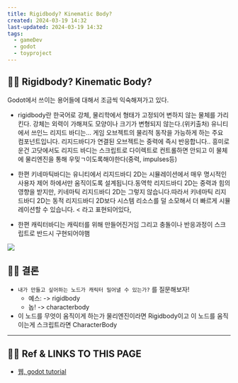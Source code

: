 ```yaml
---
title: Rigidbody? Kinematic Body?
created: 2024-03-19 14:32
last-updated: 2024-03-19 14:32
tags:
  - gameDev
  - godot
  - toyproject
---
```


## 👯‍♂️ Rigidbody? Kinematic Body?

Godot에서 쓰이는 용어들에 대해서 조금씩 익숙해져가고 있다. 

- rigidbody란 한국어로 강체, 물리학에서 형태가 고정되어 변하지 않는 물체를 가리킨다. 강체는 외력이 가해져도 모양이나 크기가 변형되지 않는다.(위키출처) 유니티에서 쓰인느 리지드 바디는...  게임 오브젝트의 물리적 동작을 가능하게 하는 주요 컴포넌트입니다. 리지드바디가 연결된 오브젝트는 중력에 즉시 반응합니다.. 흥미로운건 고닷에서도 리지드 바디는 스크립트로 다이렉트로 컨트롤하면 안되고 이 물체에 물리엔진을 통해 우밎ㄱ이도록해야한다(중력, impulses등)


- 한편 키네마틱바디는 유니티에서 리지드바디 2D는 시뮬레이션에서 매우 명시적인 사용자 제어 하에서만 움직이도록 설계됩니다.동역학 리지드바디 2D는 중력과 힘의 영향을 받지만, 키네마틱 리지드바디 2D는 그렇지 않습니다.따라서 키네마틱 리지드바디 2D는 동적 리지드바디 2D보다 시스템 리소스를 덜 소모해서 더 빠르게 시뮬레이션할 수 있습니다. < 라고 표현되어있다, 

- 한편 캐릭터바디는 캐릭터를 위해 만들어진거임 그리고 충돌이나 반응과정이 스크립트로 반드시 구현되어야햄


![](https://i.imgur.com/Fd5yAqe.png)




## 👯‍♂️ 결론

- `내가 만들고 싶어하는 노드가 캐릭터 밀어낼 수 있는가?` 를 질문해보자!
	- 예스: -> rigidbody
	- 놉! -> characterbody
- 이 노드를 무엇이 움직이게 하는가 물리엔진이라면 Rigidbody이고  이 노드를 움직이는게 스크립트라면 CharacterBody


--- 

## 👯‍♂️ Ref & LINKS TO THIS PAGE

-  [웹,  godot tutorial](https://docs.godotengine.org/en/4.1/tutorials/physics/physics_introduction.html)
